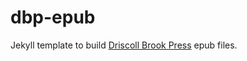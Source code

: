 # dbp-epub
Jekyll template to build [Driscoll Brook Press](http://DriscollBrookPress.com) epub files.
